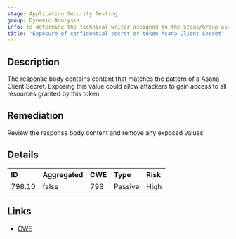 ```yaml
---
stage: Application Security Testing
group: Dynamic Analysis
info: To determine the technical writer assigned to the Stage/Group associated with this page, see https://handbook.gitlab.com/handbook/product/ux/technical-writing/#assignments
title: 'Exposure of confidential secret or token Asana Client Secret'
---
```


## Description

The response body contains content that matches the pattern of a Asana Client Secret.
Exposing this value could allow attackers to gain access to all resources granted by this token.

## Remediation

Review the response body content and remove any exposed values.

## Details

| ID | Aggregated | CWE | Type | Risk |
|:---|:-----------|:----|:-----|:-----|
| 798.10 | false | 798 | Passive | High |

## Links

- [CWE](https://cwe.mitre.org/data/definitions/798.html)
